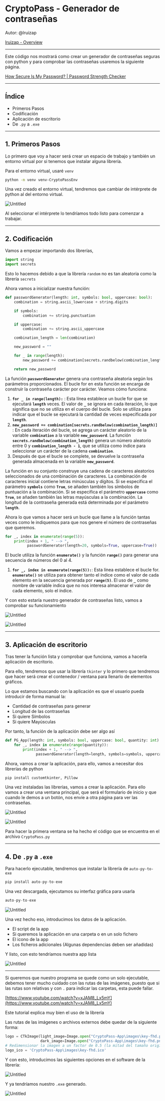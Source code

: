 # CryptoPass - Generador de contraseñas

Autor: @lruizap

[lruizap - Overview](https://github.com/lruizap)

---

Este código nos mostrará como crear un generador de contraseñas seguras con python y para comprobar las contraseñas usaremos la siguiente página.

[How Secure Is My Password? | Password Strength Checker](https://www.security.org/how-secure-is-my-password/)

---

## Índice

- Primeros Pasos
- Codificación
- Aplicación de escritorio
- De `.py` a `.exe`

---

## 1. Primeros Pasos

Lo primero que voy a hacer será crear un espacio de trabajo y también un entorno virtual por si tenemos que instalar alguna librería.

Para el entorno virtual, usaré `venv` 

```bash
python -m venv venv-CryptoPassEnv
```

Una vez creado el entorno virtual, tendremos que cambiar de intérprete de python al del entorno virtual.

![Untitled](CryptoPass%20-%20Generador%20de%20contrasen%CC%83as%2013720167bfd348a6b049845f95d0b967/Untitled.png)

Al seleccionar el intérprete lo tendríamos todo listo para comenzar a trabajar. 

---

## 2. Codificación

Vamos a empezar importando dos librerías, 

```python
import string
import secrets
```

Esto lo hacemos debido a que la librería `random` no es tan aleatoria como la librería `secrets`

Ahora vamos a inicializar nuestra función:

```python
def passwordGenerator(length: int, symbols: bool, uppercase: bool):
    combination = string.ascii_lowercase + string.digits

    if symbols:
        combination += string.punctuation

    if uppercase:
        combination += string.ascii_uppercase

    combination_length = len(combination)

    new_password = ""

    for _ in range(length):
        new_password += combination[secrets.randbelow(combination_length)]

    return new_password
```

La función **`passwordGenerator`** genera una contraseña aleatoria según los parámetros proporcionados. El bucle for en esta función se encarga de construir la contraseña carácter por carácter. Veamos cómo funciona:

1. **`for _ in range(length):`** : Esta línea establece un bucle for que se ejecutará **`length`** veces. El valor de **`_`** se ignora en cada iteración, lo que significa que no se utiliza en el cuerpo del bucle. Solo se utiliza para indicar que el bucle se ejecutará la cantidad de veces especificada por **`length`**.
2. **`new_password += combination[secrets.randbelow(combination_length)]`** : En cada iteración del bucle, se agrega un carácter aleatorio de la variable **`combination`** a la variable **`new_password`**. La función **`secrets.randbelow(combination_length)`** genera un número aleatorio entre 0 y **`combination_length - 1`**, que se utiliza como índice para seleccionar un carácter de la cadena **`combination`**.
3. Después de que el bucle se complete, se devuelve la contraseña generada almacenada en la variable **`new_password`**.

La función en su conjunto construye una cadena de caracteres aleatorios seleccionados de una combinación de caracteres. La combinación de caracteres inicial contiene letras minúsculas y dígitos. Si se especifica el parámetro **`symbols`** como **`True`**, se añaden también los símbolos de puntuación a la combinación. Si se especifica el parámetro **`uppercase`** como **`True`**, se añaden también las letras mayúsculas a la combinación. La longitud de la contraseña generada está determinada por el parámetro **`length`**.

Ahora lo que vamos a hacer será un bucle que llame a la función tantas veces como le indiquemos para que nos genere el número de contraseñas que queremos.

```python
for _, index in enumerate(range(5)):
    print(index + 1, " --> ",
          passwordGenerator(length=20, symbols=True, uppercase=True))
```

El bucle utiliza la función **`enumerate()`** y la función **`range()`** para generar una secuencia de números del 0 al 4.

1. **`for _, index in enumerate(range(5)):`**: Esta línea establece el bucle for. **`enumerate()`** se utiliza para obtener tanto el índice como el valor de cada elemento en la secuencia generada por **`range(5)`**. El uso de **`_`** como nombre de variable indica que no nos interesa almacenar el valor de cada elemento, solo el índice.

Y con esto estaría nuestro generador de contraseñas listo, vamos a comprobar su funcionamiento

![Untitled](CryptoPass%20-%20Generador%20de%20contrasen%CC%83as%2013720167bfd348a6b049845f95d0b967/Untitled%201.png)

![Untitled](CryptoPass%20-%20Generador%20de%20contrasen%CC%83as%2013720167bfd348a6b049845f95d0b967/Untitled%202.png)

---

## 3. Aplicación de escritorio

Tras tener la función lista y comprobar que funciona, vamos a hacerla aplicación de escritorio.

Para ello, tendremos que usar la librería `tkinter` y lo primero que tendremos que hacer será crear el contenedor / ventana para llenarlo de elementos gráficos.

Lo que estamos buscando con la aplicación es que el usuario pueda introducir de forma manual la:

- Cantidad de contraseñas para generar
- Longitud de las contraseñas
- Si quiere Símbolos
- Si quiere Mayúsculas

Por tanto, la función de la aplicación debe ser algo así

```python
def PG_App(length: int, symbols: bool, uppercase: bool, quantity: int):
    for _, index in enumerate(range(quantity)):
        print(index + 1, " --> ",
              passwordGenerator(length=length, symbols=symbols, uppercase=uppercase))
```

Ahora, vamos a crear la aplicación, para ello, vamos a necesitar dos librerías de python

```python
pip install customtkinter, Pillow
```

Una vez instaladas las librerías, vamos a crear la aplicación. Para ello vamos a crear una ventana principal, que será el formulario de inicio y que cuando le demos a un botón, nos envíe a otra página para ver las contraseñas.

![Untitled](CryptoPass%20-%20Generador%20de%20contrasen%CC%83as%2013720167bfd348a6b049845f95d0b967/Untitled%203.png)

![Untitled](CryptoPass%20-%20Generador%20de%20contrasen%CC%83as%2013720167bfd348a6b049845f95d0b967/Untitled%204.png)

Para hacer la primera ventana se ha hecho el código que se encuentra en el archivo `CryptoPass.py`

---

## 4. De `.py` a `.exe`

Para hacerlo ejecutable, tendremos que instalar la librería de `auto-py-to-exe`

```python
pip install auto-py-to-exe
```

Una vez descargada, ejecutamos su interfaz gráfica para usarla

```python
auto-py-to-exe
```

![Untitled](CryptoPass%20-%20Generador%20de%20contrasen%CC%83as%2013720167bfd348a6b049845f95d0b967/Untitled%205.png)

Una vez hecho eso, introducimos los datos de la aplicación.

- El script de la app
- Si queremos la aplicación en una carpeta o en un solo fichero
- El icono de la app
- Los ficheros adicionales (Algunas dependencias deben ser añadidas)

Y listo, con esto tendríamos nuestra app lista

![Untitled](CryptoPass%20-%20Generador%20de%20contrasen%CC%83as%2013720167bfd348a6b049845f95d0b967/Untitled%206.png)

---

Si queremos que nuestro programa se quede como un solo ejecutable, debemos tener mucho cuidado con las rutas de las imágenes, puesto que si las rutas son relativas y con `.` para indicar las carpetas, esta puede fallar.

[https://www.youtube.com/watch?v=xJAM8_Lx5mY](https://www.youtube.com/watch?v=xJAM8_Lx5mY)

Este tutorial explica muy bien el uso de la librería

Las rutas de las imágenes o archivos externos debe quedar de la siguiente forma:

```python
logo = CTkImage(light_image=Image.open("CryptoPass-App\images\key-fhd.png"),
                dark_image=Image.open("CryptoPass-App\images\key-fhd.png"), size=(128, 128))
# Redimensionar la imagen a un factor de 0.5 (la mitad del tamaño original)
logo_ico = 'CryptoPass-App\images\key-fhd.ico'
```

Y con esto, introducimos las siguientes opciones en el software de la librería:

![Untitled](CryptoPass%20-%20Generador%20de%20contrasen%CC%83as%2013720167bfd348a6b049845f95d0b967/Untitled%207.png)

Y ya tendríamos nuestro `.exe` generado.

![Untitled](CryptoPass%20-%20Generador%20de%20contrasen%CC%83as%2013720167bfd348a6b049845f95d0b967/Untitled%208.png)

